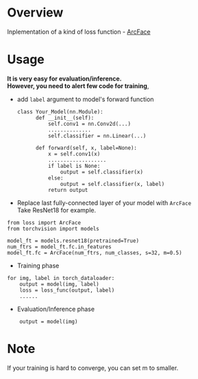 # Overview
Inplementation of a kind of loss function - [ArcFace](https://arxiv.org/abs/1801.07698)

# Usage 
__It is very easy for evaluation/inference.__  
__However, you need to alert few code for training__, 

- add `label` argument to model's forward function
  ```
  class Your_Model(nn.Module):
        def __init__(self):
            self.conv1 = nn.Conv2d(...)
            ..............
            self.classifier = nn.Linear(...)
        
        def forward(self, x, label=None):
            x = self.conv1(x)
            ...................
            if label is None:
                output = self.classifier(x)
            else:
                output = self.classifier(x, label)
            return output
  ```

- Replace last fully-connected layer of your model with `ArcFace`  
  Take ResNet18 for example.
```
from loss import ArcFace
from torchvision import models

model_ft = models.resnet18(pretrained=True)
num_ftrs = model_ft.fc.in_features
model_ft.fc = ArcFace(num_ftrs, num_classes, s=32, m=0.5)
```

- Training phase
```
for img, label in torch_dataloader:
    output = model(img, label)
    loss = loss_func(output, label)
    ......
```

- Evaluation/Inference phase
```
    output = model(img)
```

# Note
If your training is hard to converge, you can set m to smaller.
